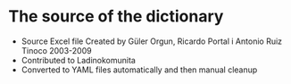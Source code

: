# The source of the dictionary

* Source Excel file Created by Güler Orgun, Ricardo Portal i Antonio Ruiz Tinoco 2003-2009
* Contributed to Ladinokomunita
* Converted to YAML files automatically and then manual cleanup


